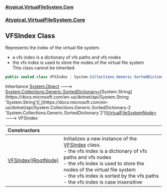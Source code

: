 #### [Atypical.VirtualFileSystem.Core](Atypical.VirtualFileSystem.Core.md 'Atypical.VirtualFileSystem.Core')
### [Atypical.VirtualFileSystem.Core](Atypical.VirtualFileSystem.Core.md 'Atypical.VirtualFileSystem.Core')

## VFSIndex Class

Represents the index of the virtual file system.  
- a vfs index is a dictionary of vfs paths and vfs nodes  
- the vfs index is used to store the nodes of the virtual file system  
This class cannot be inherited.

```csharp
public sealed class VFSIndex : System.Collections.Generic.SortedDictionary<string, Atypical.VirtualFileSystem.Core.Contracts.IVirtualFileSystemNode>
```

Inheritance [System.Object](https://docs.microsoft.com/en-us/dotnet/api/System.Object 'System.Object') &#129106; [System.Collections.Generic.SortedDictionary&lt;](https://docs.microsoft.com/en-us/dotnet/api/System.Collections.Generic.SortedDictionary-2 'System.Collections.Generic.SortedDictionary`2')[System.String](https://docs.microsoft.com/en-us/dotnet/api/System.String 'System.String')[,](https://docs.microsoft.com/en-us/dotnet/api/System.Collections.Generic.SortedDictionary-2 'System.Collections.Generic.SortedDictionary`2')[IVirtualFileSystemNode](Atypical.VirtualFileSystem.Core.Contracts.IVirtualFileSystemNode.md 'Atypical.VirtualFileSystem.Core.Contracts.IVirtualFileSystemNode')[&gt;](https://docs.microsoft.com/en-us/dotnet/api/System.Collections.Generic.SortedDictionary-2 'System.Collections.Generic.SortedDictionary`2') &#129106; VFSIndex

| Constructors | |
| :--- | :--- |
| [VFSIndex(IRootNode)](Atypical.VirtualFileSystem.Core.VFSIndex.VFSIndex(Atypical.VirtualFileSystem.Core.Contracts.IRootNode).md 'Atypical.VirtualFileSystem.Core.VFSIndex.VFSIndex(Atypical.VirtualFileSystem.Core.Contracts.IRootNode)') | Initializes a new instance of the [VFSIndex](Atypical.VirtualFileSystem.Core.VFSIndex.md 'Atypical.VirtualFileSystem.Core.VFSIndex') class.<br/>- the vfs index is a dictionary of vfs paths and vfs nodes<br/>- the vfs index is used to store the nodes of the virtual file system<br/>- the vfs index is sorted by the vfs paths<br/>- the vfs index is case insensitive |
